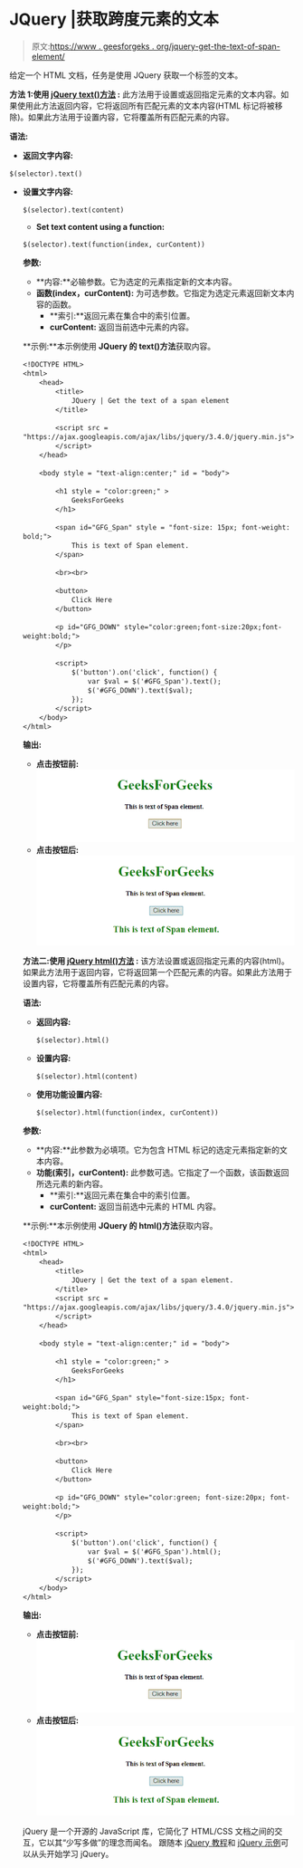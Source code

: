 # JQuery |获取跨度元素的文本

> 原文:[https://www . geesforgeks . org/jquery-get-the-text-of-span-element/](https://www.geeksforgeeks.org/jquery-get-the-text-of-a-span-element/)

给定一个 HTML 文档，任务是使用 JQuery 获取一个标签的文本。

**方法 1:使用 [jQuery text()方法](https://www.geeksforgeeks.org/jquery-text-method/) :** 此方法用于设置或返回指定元素的文本内容。如果使用此方法返回内容，它将返回所有匹配元素的文本内容(HTML 标记将被移除)。如果此方法用于设置内容，它将覆盖所有匹配元素的内容。

**语法:**

*   **返回文字内容:**

```
$(selector).text()

```

*   **设置文字内容:**

    ```
    $(selector).text(content)

    ```

    *   **Set text content using a function:**

    ```
    $(selector).text(function(index, curContent))

    ```

    **参数:**

    *   **内容:**必输参数。它为选定的元素指定新的文本内容。
    *   **函数(index，curContent):** 为可选参数。它指定为选定元素返回新文本内容的函数。
        *   **索引:**返回元素在集合中的索引位置。
        *   **curContent:** 返回当前选中元素的内容。

    **示例:**本示例使用 **JQuery 的 text()方法**获取内容。

    ```
    <!DOCTYPE HTML> 
    <html> 
        <head> 
            <title> 
                JQuery | Get the text of a span element
            </title>

            <script src = 
    "https://ajax.googleapis.com/ajax/libs/jquery/3.4.0/jquery.min.js">
            </script>
        </head> 

        <body style = "text-align:center;" id = "body"> 

            <h1 style = "color:green;" > 
                GeeksForGeeks 
            </h1> 

            <span id="GFG_Span" style = "font-size: 15px; font-weight: bold;">
                This is text of Span element. 
            </span>

            <br><br>

            <button> 
                Click Here
            </button>

            <p id="GFG_DOWN" style="color:green;font-size:20px;font-weight:bold;">
            </p>

            <script>
                $('button').on('click', function() {
                    var $val = $('#GFG_Span').text();
                    $('#GFG_DOWN').text($val);
                });     
            </script> 
        </body> 
    </html>                    
    ```

    **输出:**

    *   **点击按钮前:**
        ![](img/7198589460dc1b1b40162fbf7babfa6e.png)
    *   **点击按钮后:**
        ![](img/fdc594473a73dc73ec91f607ddb548e9.png)

    **方法二:使用 [jQuery html()方法](https://www.geeksforgeeks.org/jquery-html-method/) :** 该方法设置或返回指定元素的内容(html)。如果此方法用于返回内容，它将返回第一个匹配元素的内容。如果此方法用于设置内容，它将覆盖所有匹配元素的内容。

    **语法:**

    *   **返回内容:**

        ```
        $(selector).html()

        ```

    *   **设置内容:**

        ```
        $(selector).html(content)

        ```

    *   **使用功能设置内容:**

        ```
        $(selector).html(function(index, curContent))

        ```

    **参数:**

    *   **内容:**此参数为必填项。它为包含 HTML 标记的选定元素指定新的文本内容。
    *   **功能(索引，curContent):** 此参数可选。它指定了一个函数，该函数返回所选元素的新内容。
        *   **索引:**返回元素在集合中的索引位置。
        *   **curContent:** 返回当前选中元素的 HTML 内容。

    **示例:**本示例使用 **JQuery 的 html()方法**获取内容。

    ```
    <!DOCTYPE HTML> 
    <html> 
        <head> 
            <title> 
                JQuery | Get the text of a span element.
            </title>
            <script src = 
    "https://ajax.googleapis.com/ajax/libs/jquery/3.4.0/jquery.min.js">
            </script>
        </head> 

        <body style = "text-align:center;" id = "body"> 

            <h1 style = "color:green;" > 
                GeeksForGeeks 
            </h1> 

            <span id="GFG_Span" style="font-size:15px; font-weight:bold;">
                This is text of Span element. 
            </span>

            <br><br>

            <button> 
                Click Here
            </button>

            <p id="GFG_DOWN" style="color:green; font-size:20px; font-weight:bold;">
            </p>

            <script>
                $('button').on('click', function() {
                    var $val = $('#GFG_Span').html();
                    $('#GFG_DOWN').text($val);
                });     
            </script> 
        </body> 
    </html>                    
    ```

    **输出:**

    *   **点击按钮前:**
        ![](img/7198589460dc1b1b40162fbf7babfa6e.png)
    *   **点击按钮后:**
        ![](img/fdc594473a73dc73ec91f607ddb548e9.png)

    jQuery 是一个开源的 JavaScript 库，它简化了 HTML/CSS 文档之间的交互，它以其“少写多做”的理念而闻名。
    跟随本 [jQuery 教程](https://www.geeksforgeeks.org/jquery-tutorials/)和 [jQuery 示例](https://www.geeksforgeeks.org/jquery-examples/)可以从头开始学习 jQuery。